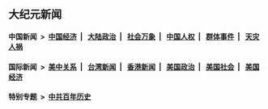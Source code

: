 ## 大纪元新闻

#### 中国新闻 &nbsp;>&nbsp; [中国经济](indexes/ncid283/README.md?07261645) &nbsp;| &nbsp; [大陆政治](indexes/ncid277/README.md?07261645) &nbsp;| &nbsp; [社会万象](indexes/ncid282/README.md?07261645) &nbsp;| &nbsp; [中国人权](indexes/ncid278/README.md?07261645) &nbsp;| &nbsp; [群体事件](indexes/ncid279/README.md?07261645) &nbsp;| &nbsp; [天灾人祸](indexes/ncid280/README.md?07261645)

#### 国际新闻 &nbsp;>&nbsp; [美中关系](indexes/nf1412576/README.md?07261645) &nbsp;| &nbsp; [台湾新闻](indexes/ncid1349361/README.md?07261645) &nbsp;| &nbsp; [香港新闻](indexes/ncid1349362/README.md?07261645) &nbsp;| &nbsp; [美国政治](indexes/ncid1078159/README.md?07261645) &nbsp;| &nbsp; [美国社会](indexes/ncid1078160/README.md?07261645) &nbsp;| &nbsp; [美国经济](indexes/ncid1078158/README.md?07261645)

#### 特别专题 &nbsp;>&nbsp; [中共百年历史](https://github.com/easy2view/epoch-special/blob/master/README.md?07261645)  
